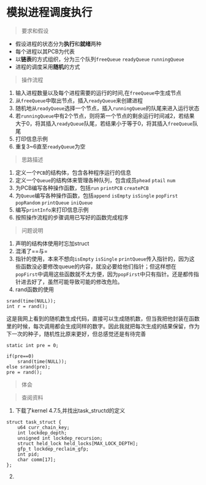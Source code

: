 # 模拟进程调度执行
> 要求和假设

* 假设进程的状态分为**执行**和**就绪**两种
* 每个进程以其PCB为代表
* 以**链表**的方式组织，分为三个队列`freeQueue` `readyQueue` `runningQueue`
* 进程的调度采用**随机**的方式

> 操作流程

1. 输入进程数量以及每个进程需要的运行的时间,在`freeQueue`中生成节点
2. 从`freeQueue`中取出节点，插入`readyQueue`来创建进程
3. 随机地从`readyQueue`选择一个节点，插入`runningQueue`的队尾来进入运行状态
4. 若`runningQueue`中有2个节点，则将第一个节点的剩余运行时间减2，若结果大于0，将其插入`readyQueue`队尾，若结果小于等于0，将其插入`freeQueue`队尾
5. 打印信息示例
6. 重复3~6直至`readyQueue`为空


>思路描述

1. 定义一个`PCB`的结构体，包含各种程序运行的信息
2. 定义一个`Queue`的结构体来管理各种队列，包含成员`phead` `ptail` `num`
3. 为PCB编写各种操作函数，包括`run` `printPCB` `createPCB`
4. 为`Queue`编写各种操作函数，包括`append` `isEmpty` `isSingle` `popFirst` `popRandom` `printQueue` `iniQueue`
5. 编写`printInfo`来打印信息示例
6. 按照操作流程的步骤调用已写好的函数完成程序


>问题说明

1. 声明的结构体使用时忘加struct
2. 混淆了==与=
3. 指针的使用，本来不想向`isEmpty` `isSingle` `printQueue`传入指针的，因为这些函数没必要修改queue的内容，就没必要给他们指针；但这样想在  `popFirst`中调用这些函数就不太方便，因为`popFirst`中只有指针。还是都传指针进去好了，虽然可能导致可能的修改危险。
4. rand函数的使用
```
srand(time(NULL));
int r = rand();
```
 这是我网上看到的随机数生成代码，直接可以生成随机数，但当我把他封装在函数里的时候，每次调用都会生成同样的数字。因此我就把每次生成的结果保留，作为下一次的种子，随机性比原来更好，但总感觉还是有待完善
 ```
 static int pre = 0;

 if(pre==0)
	 srand(time(NULL));
 else srand(pre);
 pre = rand();
 ```

>体会



> 查阅资料

1. 下载了kernel 4.7.5,并找出task_structd的定义
```
struct task_struct {
	u64 curr_chain_key;
	int lockdep_depth;
	unsigned int lockdep_recursion;
	struct held_lock held_locks[MAX_LOCK_DEPTH];
	gfp_t lockdep_reclaim_gfp;
	int pid;
	char comm[17];
};
```
2.
